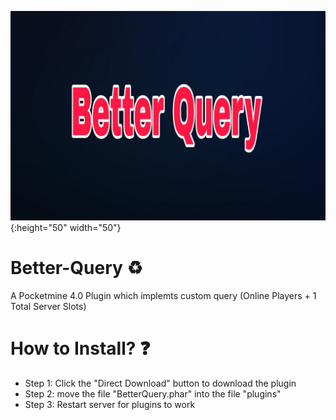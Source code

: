 
![logo](/icon.png){:height="50" width="50"}


# Better-Query ♻️
A Pocketmine 4.0 Plugin which implemts custom query
(Online Players + 1 Total Server Slots)

# How to Install? ❓
- Step 1: Click the "Direct Download" button to download the plugin
- Step 2: move the file "BetterQuery.phar" into the file "plugins"
- Step 3: Restart server for plugins to work

